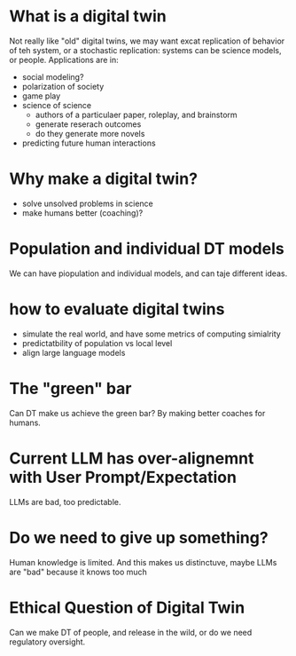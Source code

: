 # What is a digital twin

Not really like "old" digital twins, we may want excat replication of behavior of teh system, or a stochastic replication: systems can be science models, or people. Applications are in:

+ social modeling?
+ polarization of society
+ game play
+ science of science
    - authors of a particulaer paper, roleplay, and brainstorm
    - generate reserach outcomes
    - do they generate more novels
+ predicting future human interactions

# Why make a digital twin?

+ solve unsolved problems in science 
+ make humans better (coaching)?

# Population and individual DT models

We can have piopulation and individual models, and can taje different ideas.

# how to evaluate digital twins
+ simulate the real world, and have some metrics of computing simialrity
+ predictatbility of population vs local level
+ align large language models

# The "green" bar
  
Can DT make us achieve the green bar? By making better coaches for humans.
  
# Current LLM has over-alignemnt with User Prompt/Expectation

LLMs are bad, too predictable.

# Do we need to give up something?

Human knowledge is limited. And this makes us distinctuve, maybe LLMs are "bad" because it knows too much

# Ethical Question of Digital Twin

Can we make DT of people, and release in the wild, or do we need regulatory oversight.


